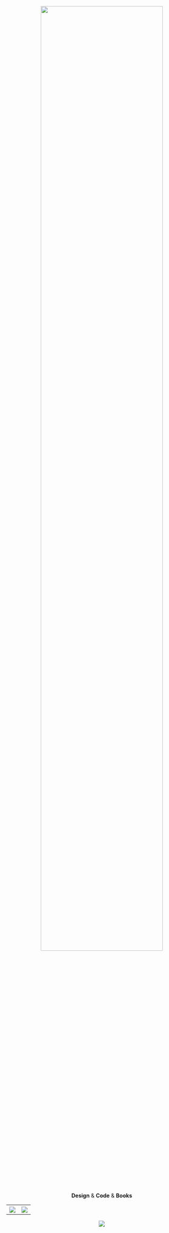 <p align="center"><img src="https://github.com/SoulNaturalist/SoulNaturalist/blob/main/greeting.png" width="80%"/></p>
<p align="middle">
  <b>Design</b> & <b>Code</b> & <b>Books</b>
</p>
<p align="center">
  <table>
    <tr>
          <th><img  style="max-width: 100%;" src="https://github-readme-stats.vercel.app/api?username=SoulNaturalist&hide_border=true&theme=midnight-purple&count_private=true"/></th>
          <th><img  style="max-width: 100%;" src="https://github-readme-stats.vercel.app/api/top-langs/?username=SoulNaturalist&hide=html,css,Dockerfile&show_icons=true&hide_border=true"/></th>
    </tr>
  </table>
</p>
<p align="center"><img  style="max-width: 100%;" src="https://www.codewars.com/users/SoulNaturalist/badges/large"/></p>

